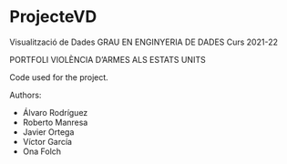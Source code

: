 # ProjecteVD
Visualització de Dades 
GRAU EN ENGINYERIA DE DADES
Curs 2021-22

PORTFOLI
VIOLÈNCIA D’ARMES ALS ESTATS UNITS

Code used for the project.

Authors: 
- Álvaro Rodríguez
- Roberto Manresa
- Javier Ortega
- Víctor García
- Ona Folch
